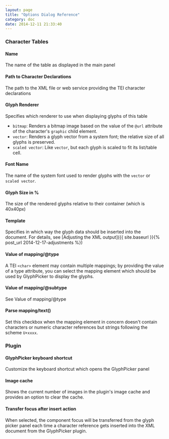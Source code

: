 ```yaml
---
layout: page
title: "Options Dialog Reference"
category: doc
date: 2014-12-11 21:33:40
---
```


### Character Tables

#### Name

The name of the table as displayed in the main panel

#### Path to Character Declarations

The path to the XML file or web service providing the TEI character declarations

#### Glyph Renderer

Specifies which renderer to use when displaying glyphs of this table

- `bitmap`: Renders a bitmap image based on the value of the `@url` attribute of
 the character's `graphic` child element.
- `vector`: Renders a glyph vector from a system font; the relative size of all glyphs is preserved.
- `scaled vector`: Like `vector`, but each glyph is scaled to fit its list/table cell.

#### Font Name

The name of the system font used to render glyphs with the `vector` or `scaled vector`.

#### Glyph Size in %

The size of the rendered glyphs relative to their container (which is 40x40px)

#### Template

Specifies in which way the glyph data should be inserted into the document. For details, see [Adjusting the XML output]({{ site.baseurl }}{% post_url 2014-12-17-adjustments %})

#### Value of mapping/@type

A TEI `<char>` element may contain multiple mappings; by providing the value of a type attribute, you can select the mapping element which should be
used by GlyphPicker to display the glyphs.

#### Value of mapping/@subtype

See Value of mapping/@type

#### Parse mapping/text()

Set this checkbox when the mapping element in concern doesn't contain characters or numeric character references but strings following the scheme `U+xxxx`.

### Plugin

#### GlyphPicker keyboard shortcut

Customize the keyboard shortcut which opens the GlyphPicker panel

#### Image cache

Shows the current number of images in the plugin's image cache and provides an option to clear the cache.

#### Transfer focus after insert action

When selected, the component focus will be transferred from the glyph picker panel each time a character reference gets inserted into the XML document from the GlyphPicker plugin.
